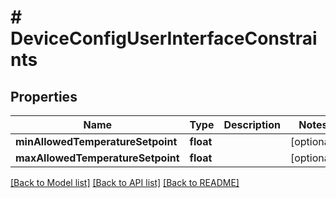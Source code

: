 # # DeviceConfigUserInterfaceConstraints

## Properties

Name | Type | Description | Notes
------------ | ------------- | ------------- | -------------
**minAllowedTemperatureSetpoint** | **float** |  | [optional]
**maxAllowedTemperatureSetpoint** | **float** |  | [optional]

[[Back to Model list]](../../README.md#models) [[Back to API list]](../../README.md#endpoints) [[Back to README]](../../README.md)
